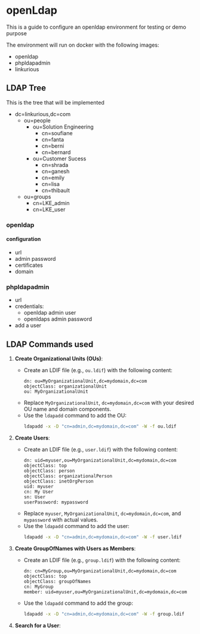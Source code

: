 # openLdap 

This is a guide to configure an openldap environment for testing or demo purpose

The environment will run on docker with the following images:

+ openldap
+ phpldapadmin
+ linkurious




## LDAP Tree

This is the tree that will be implemented

+ dc=linkurious,dc=com
    + ou=people
        + ou=Solution Engineering
            + cn=soufiane
            + cn=fanta
            + cn=berni
            + cn=bernard
        + ou=Customer Sucess
            + cn=shrada
            + cn=ganesh
            + cn=emily
            + cn=lisa
            + cn=thibault
    + ou=groups
        + cn=LKE_admin
        + cn=LKE_user

### openldap

#### configuration

+ url
+ admin password
+ certificates
+ domain

### phpldapadmin

+ url
+ credentials:
    + openldap admin user
    + openldaps admin password
+ add a user


## LDAP Commands used

1. **Create Organizational Units (OUs)**:
   - Create an LDIF file (e.g., `ou.ldif`) with the following content:
     ```ldif
     dn: ou=MyOrganizationalUnit,dc=mydomain,dc=com
     objectClass: organizationalUnit
     ou: MyOrganizationalUnit
     ```
   - Replace `MyOrganizationalUnit`, `dc=mydomain,dc=com` with your desired OU name and domain components.
   - Use the `ldapadd` command to add the OU:
     ```bash
     ldapadd -x -D "cn=admin,dc=mydomain,dc=com" -W -f ou.ldif
     ```

2. **Create Users**:
   - Create an LDIF file (e.g., `user.ldif`) with the following content:
     ```ldif
     dn: uid=myuser,ou=MyOrganizationalUnit,dc=mydomain,dc=com
     objectClass: top
     objectClass: person
     objectClass: organizationalPerson
     objectClass: inetOrgPerson
     uid: myuser
     cn: My User
     sn: User
     userPassword: mypassword
     ```
   - Replace `myuser`, `MyOrganizationalUnit`, `dc=mydomain,dc=com`, and `mypassword` with actual values.
   - Use the `ldapadd` command to add the user:
     ```bash
     ldapadd -x -D "cn=admin,dc=mydomain,dc=com" -W -f user.ldif
     ```

3. **Create GroupOfNames with Users as Members**:
   - Create an LDIF file (e.g., `group.ldif`) with the following content:
     ```ldif
     dn: cn=MyGroup,ou=MyOrganizationalUnit,dc=mydomain,dc=com
     objectClass: top
     objectClass: groupOfNames
     cn: MyGroup
     member: uid=myuser,ou=MyOrganizationalUnit,dc=mydomain,dc=com
     ```
   
   - Use the `ldapadd` command to add the group:
     ```bash
     ldapadd -x -D "cn=admin,dc=mydomain,dc=com" -W -f group.ldif
     ```
4. **Search for a User**:

